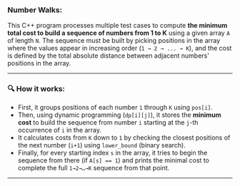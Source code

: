### Number Walks:

This C++ program processes multiple test cases to compute **the minimum total cost to build a sequence of numbers from 1 to K** using a given array `A` of length `N`. The sequence must be built by picking positions in the array where the values appear in increasing order (`1 → 2 → ... → K`), and the cost is defined by the total absolute distance between adjacent numbers' positions in the array.

---

### 🔍 **How it works:**

* First, it groups positions of each number `1` through `K` using `pos[i]`.
* Then, using dynamic programming (`dp[i][j]`), it stores the **minimum cost** to build the sequence from number `i` starting at the `j`-th occurrence of `i` in the array.
* It calculates costs from `K` down to `1` by checking the closest positions of the next number (`i+1`) using `lower_bound` (binary search).
* Finally, for every starting index `s` in the array, it tries to begin the sequence from there (if `A[s] == 1`) and prints the minimal cost to complete the full `1→2→…→K` sequence from that point.

---

